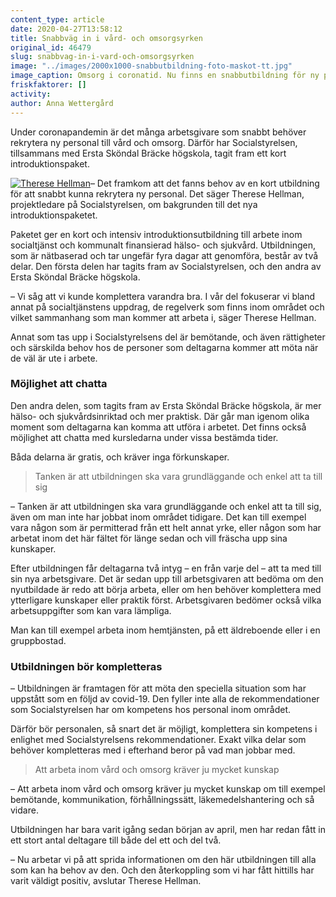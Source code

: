 ```yaml
---
content_type: article
date: 2020-04-27T13:58:12
title: Snabbväg in i vård- och omsorgsyrken
original_id: 46479
slug: snabbvag-in-i-vard-och-omsorgsyrken
image: "../images/2000x1000-snabbutbildning-foto-maskot-tt.jpg"
image_caption: Omsorg i coronatid. Nu finns en snabbutbildning för ny personal inom vård och omsorg, skapad av Socialstyrelsen och stiftelsen Ersta Sköndal Bräcke högskola tillsammans. 
friskfaktorer: []
activity:
author: Anna Wettergård
---
```


Under coronapandemin är det många arbetsgivare som snabbt behöver rekrytera ny personal till vård och omsorg. Därför har Socialstyrelsen, tillsammans med Ersta Sköndal Bräcke högskola, tagit fram ett kort introduktionspaket.

[![Therese Hellman](https://www.suntarbetsliv.se/wp-content/uploads/2020/04/200x220-Therese-Hellman.jpg)](https://www.suntarbetsliv.se/wp-content/uploads/2020/04/200x220-Therese-Hellman.jpg)– Det framkom att det fanns behov av en kort utbildning för att snabbt kunna rekrytera ny personal. Det säger Therese Hellman, projektledare på Socialstyrelsen, om bakgrunden till det nya introduktionspaketet.

Paketet ger en kort och intensiv introduktionsutbildning till arbete inom socialtjänst och kommunalt finansierad hälso- och sjukvård. Utbildningen, som är nätbaserad och tar ungefär fyra dagar att genomföra, består av två delar. Den första delen har tagits fram av Socialstyrelsen, och den andra av Ersta Sköndal Bräcke högskola.

– Vi såg att vi kunde komplettera varandra bra. I vår del fokuserar vi bland annat på socialtjänstens uppdrag, de regelverk som finns inom området och vilket sammanhang som man kommer att arbeta i, säger Therese Hellman.

Annat som tas upp i Socialstyrelsens del är bemötande, och även rättigheter och särskilda behov hos de personer som deltagarna kommer att möta när de väl är ute i arbete.

### Möjlighet att chatta

Den andra delen, som tagits fram av Ersta Sköndal Bräcke högskola, är mer hälso- och sjukvårdsinriktad och mer praktisk. Där går man igenom olika moment som deltagarna kan komma att utföra i arbetet. Det finns också möjlighet att chatta med kursledarna under vissa bestämda tider.

Båda delarna är gratis, och kräver inga förkunskaper.

> Tanken är att utbildningen ska vara grundläggande och enkel att ta till sig

– Tanken är att utbildningen ska vara grundläggande och enkel att ta till sig, även om man inte har jobbat inom området tidigare. Det kan till exempel vara någon som är permitterad från ett helt annat yrke, eller någon som har arbetat inom det här fältet för länge sedan och vill fräscha upp sina kunskaper.

Efter utbildningen får deltagarna två intyg – en från varje del – att ta med till sin nya arbetsgivare. Det är sedan upp till arbetsgivaren att bedöma om den nyutbildade är redo att börja arbeta, eller om hen behöver komplettera med ytterligare kunskaper eller praktik först. Arbetsgivaren bedömer också vilka arbetsuppgifter som kan vara lämpliga.

Man kan till exempel arbeta inom hemtjänsten, på ett äldreboende eller i en gruppbostad.

### Utbildningen bör kompletteras

– Utbildningen är framtagen för att möta den speciella situation som har uppstått som en följd av covid-19. Den fyller inte alla de rekommendationer som Socialstyrelsen har om kompetens hos personal inom området.

Därför bör personalen, så snart det är möjligt, komplettera sin kompetens i enlighet med Socialstyrelsens rekommendationer. Exakt vilka delar som behöver kompletteras med i efterhand beror på vad man jobbar med.

> Att arbeta inom vård och omsorg kräver ju mycket kunskap

– Att arbeta inom vård och omsorg kräver ju mycket kunskap om till exempel bemötande, kommunikation, förhållningssätt, läkemedelshantering och så vidare.

Utbildningen har bara varit igång sedan början av april, men har redan fått in ett stort antal deltagare till både del ett och del två.

– Nu arbetar vi på att sprida informationen om den här utbildningen till alla som kan ha behov av den. Och den återkoppling som vi har fått hittills har varit väldigt positiv, avslutar Therese Hellman.

